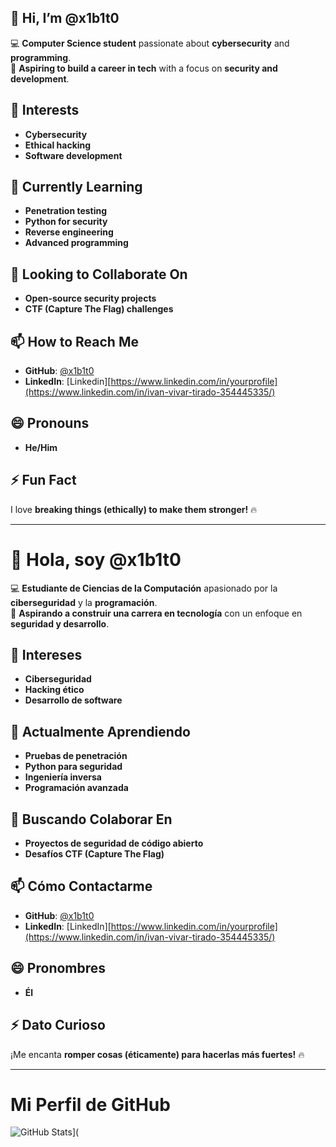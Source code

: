 ## 👋 Hi, I’m @x1b1t0  

💻 **Computer Science student** passionate about **cybersecurity** and **programming**.  
🎯 **Aspiring to build a career in tech** with a focus on **security and development**.  

## 👀 Interests  
- **Cybersecurity**  
- **Ethical hacking**  
- **Software development**  

## 🌱 Currently Learning  
- **Penetration testing**  
- **Python for security**  
- **Reverse engineering**
- **Advanced programming**

## 💞️ Looking to Collaborate On  
- **Open-source security projects**  
- **CTF (Capture The Flag) challenges**  

## 📫 How to Reach Me  
- **GitHub**: [@x1b1t0](https://github.com/x1b1t0)
- **LinkedIn**: [Linkedin][https://www.linkedin.com/in/yourprofile](https://www.linkedin.com/in/ivan-vivar-tirado-354445335/)

## 😄 Pronouns  
- **He/Him** 

## ⚡ Fun Fact  
I love **breaking things (ethically) to make them stronger!** 🔥  

---

# 👋 Hola, soy @x1b1t0  

💻 **Estudiante de Ciencias de la Computación** apasionado por la **ciberseguridad** y la **programación**.  
🎯 **Aspirando a construir una carrera en tecnología** con un enfoque en **seguridad y desarrollo**.  

## 👀 Intereses  
- **Ciberseguridad**  
- **Hacking ético**  
- **Desarrollo de software**  

## 🌱 Actualmente Aprendiendo  
- **Pruebas de penetración**  
- **Python para seguridad**  
- **Ingeniería inversa**
- **Programación avanzada**

## 💞️ Buscando Colaborar En  
- **Proyectos de seguridad de código abierto**  
- **Desafíos CTF (Capture The Flag)**  

## 📫 Cómo Contactarme  
- **GitHub**: [@x1b1t0](https://github.com/x1b1t0)
- **LinkedIn**: [LinkedIn][https://www.linkedin.com/in/yourprofile](https://www.linkedin.com/in/ivan-vivar-tirado-354445335/)
## 😄 Pronombres  
- **Él** 

## ⚡ Dato Curioso  
¡Me encanta **romper cosas (éticamente) para hacerlas más fuertes!** 🔥  

---

# Mi Perfil de GitHub

![GitHub Stats](https://camo.githubusercontent.com/ffaa6559ad5ac226c7fc389ab0c3010028e9979d9fd5945cb730abcd7ed0a9f3/68747470733a2f2f6769746875622d726561646d652d73746174732e76657263656c2e6170702f6170692f746f702d6c616e67732f3f757365726e616d653d783162317430267468656d653d746f6b796f6e69676874266c61796f75743d636f6d70616374266c616e67735f636f756e743d323026696e636c7564655f616c6c5f636f6d6d6974733d74727565)](

<!---
x1b1t0/x1b1t0 is a ✨ special ✨ repository because its `README.md` (this file) appears on your GitHub profile.
You can click the Preview link to take a look at your changes.
--->
